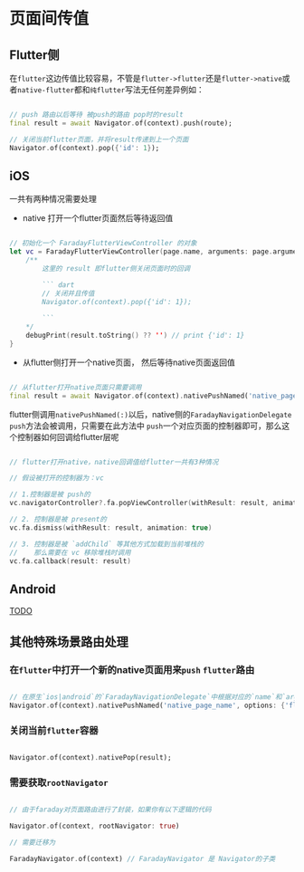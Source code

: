 # 页面间传值

## Flutter侧

在`flutter`这边传值比较容易，不管是`flutter->flutter`还是`flutter->native`或者`native-flutter`都和`纯flutter`写法无任何差异例如：

``` dart

// push 路由以后等待 被push的路由 pop时的result
final result = await Navigator.of(context).push(route);

// 关闭当前flutter页面，并将result传递到上一个页面
Navigator.of(context).pop({'id': 1});

```

## iOS

一共有两种情况需要处理

- native 打开一个flutter页面然后等待返回值

``` swift

// 初始化一个 FaradayFlutterViewController 的对象
let vc = FaradayFlutterViewController(page.name, arguments: page.arguments) { result in 
    /** 
        这里的 result 即flutter侧关闭页面时的回调

        ``` dart
        // 关闭并且传值
        Navigator.of(context).pop({'id': 1});
        
        ```
    */
    debugPrint(result.toString() ?? '') // print {'id': 1}
}
```

- 从flutter侧打开一个native页面， 然后等待native页面返回值

``` dart

// 从flutter打开native页面只需要调用
final result = await Navigator.of(context).nativePushNamed('native_page_name');

```
flutter侧调用`nativePushNamed(:)`以后，native侧的`FaradayNavigationDelegate` `push`方法会被调用，只需要在此方法中 `push`一个对应页面的控制器即可，那么这个控制器如何回调给flutter层呢

``` swift

// flutter打开native，native回调值给flutter一共有3种情况

// 假设被打开的控制器为：vc

// 1.控制器是被 push的
vc.navigatorController?.fa.popViewController(withResult: result, animation: true)

// 2. 控制器是被 present的
vc.fa.dismiss(withResult: result, animation: true)

// 3. 控制器是被 `addChild` 等其他方式加载到当前堆栈的
//    那么需要在 vc 移除堆栈时调用
vc.fa.callback(result: result)

```

## Android

[TODO]()


## 其他特殊场景路由处理

### 在`flutter`中打开一个新的native页面用来`push` `flutter`路由

``` dart

// 在原生`ios|android`的`FaradayNavigationDelegate`中根据对应的`name`和`arguments`返回`FaradayFlutterViewController`即可
Navigator.of(context).nativePushNamed('native_page_name', options: {'flutter': true});

```

### 关闭当前`flutter`容器

``` dart

Navigator.of(context).nativePop(result);

```

### 需要获取`rootNavigator`

``` dart

// 由于faraday对页面路由进行了封装，如果你有以下逻辑的代码

Navigator.of(context, rootNavigator: true)

// 需要迁移为

FaradayNavigator.of(context) // FaradayNavigator 是 Navigator的子类

```